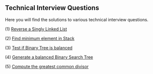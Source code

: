## Technical Interview Questions
Here you will find the solutions to various technical interview questions.

(1) [Reverse a Singly Linked List]

(2) [Find minimum element in Stack]

(3) [Test if Binary Tree is balanced]

(4) [Generate a balanced Binary Search Tree]

(5) [Compute the greatest common divisor]

[Reverse a Singly Linked List]: <reverse_singly_linked_list/README.md>
[Find minimum element in Stack]: <minimum_element_in_stack/README.md>
[Test if Binary Tree is balanced]: <is_binary_tree_balanced/README.md>
[Generate a balanced Binary Search Tree]: <generate_balanced_bst/README.md>
[Compute the greatest common divisor]: <greatest_common_divisor/README.md>